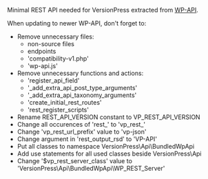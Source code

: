 Minimal REST API needed for VersionPress extracted from [WP-API](https://github.com/WP-API/WP-API).

When updating to newer WP-API, don't forget to:

- Remove unnecessary files:
    - non-source files
    - endpoints
    - 'compatibility-v1.php'
    - 'wp-api.js'
- Remove unnecessary functions and actions:
    - 'register_api_field'
    - '_add_extra_api_post_type_arguments'
    - '_add_extra_api_taxonomy_arguments'
    - 'create_initial_rest_routes'
    - 'rest_register_scripts'
- Rename REST_API_VERSION constant to VP_REST_API_VERSION
- Change all occurences of 'rest_' to 'vp_rest_'
- Change 'vp_rest_url_prefix' value to 'vp-json'
- Change <api name='WP-API'> argument in 'rest_output_rsd' to 'VP-API'
- Put all classes to namespace VersionPress\Api\BundledWpApi
- Add use statements for all used classes beside VersionPress\Api
- Change '$vp_rest_server_class' value to 'VersionPress\\Api\\BundledWpApi\\WP_REST_Server'
